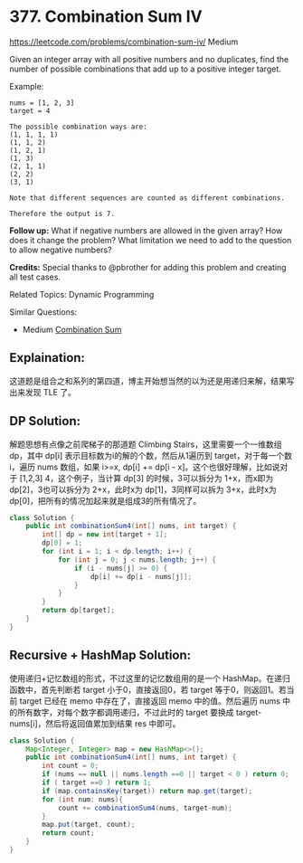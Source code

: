 # 377. Combination Sum IV
<https://leetcode.com/problems/combination-sum-iv/>
Medium

Given an integer array with all positive numbers and no duplicates, find the number of possible combinations that add up to a positive integer target.

Example:

    nums = [1, 2, 3]
    target = 4

    The possible combination ways are:
    (1, 1, 1, 1)
    (1, 1, 2)
    (1, 2, 1)
    (1, 3)
    (2, 1, 1)
    (2, 2)
    (3, 1)

    Note that different sequences are counted as different combinations.

    Therefore the output is 7.
 

**Follow up:**
What if negative numbers are allowed in the given array?
How does it change the problem?
What limitation we need to add to the question to allow negative numbers?

**Credits:**
Special thanks to @pbrother for adding this problem and creating all test cases.

Related Topics: Dynamic Programming

Similar Questions: 
* Medium [Combination Sum](https://leetcode.com/problems/combination-sum/)


## Explaination: 
这道题是组合之和系列的第四道，博主开始想当然的以为还是用递归来解，结果写出来发现 TLE 了。

## DP Solution: 
解题思想有点像之前爬梯子的那道题 Climbing Stairs，这里需要一个一维数组 dp，其中 dp[i] 表示目标数为i的解的个数，然后从1遍历到 target，对于每一个数i，遍历 nums 数组，如果 i>=x, dp[i] += dp[i - x]。这个也很好理解，比如说对于 [1,2,3] 4，这个例子，当计算 dp[3] 的时候，3可以拆分为 1+x，而x即为 dp[2]，3也可以拆分为 2+x，此时x为 dp[1]，3同样可以拆为 3+x，此时x为 dp[0]，把所有的情况加起来就是组成3的所有情况了。

```java
class Solution {
    public int combinationSum4(int[] nums, int target) {
        int[] dp = new int[target + 1];
        dp[0] = 1;
        for (int i = 1; i < dp.length; i++) {
            for (int j = 0; j < nums.length; j++) {
                if (i - nums[j] >= 0) {
                    dp[i] += dp[i - nums[j]];
                }
            }
        }
        return dp[target];
    }
}
```


## Recursive + HashMap Solution: 
使用递归+记忆数组的形式，不过这里的记忆数组用的是一个 HashMap。在递归函数中，首先判断若 target 小于0，直接返回0，若 target 等于0，则返回1。若当前 target 已经在 memo 中存在了，直接返回 memo 中的值。然后遍历 nums 中的所有数字，对每个数字都调用递归，不过此时的 target 要换成 target-nums[i]，然后将返回值累加到结果 res 中即可。

```java
class Solution {
    Map<Integer, Integer> map = new HashMap<>();
    public int combinationSum4(int[] nums, int target) {
        int count = 0;
        if (nums == null || nums.length ==0 || target < 0 ) return 0;
        if ( target ==0 ) return 1;
        if (map.containsKey(target)) return map.get(target);
        for (int num: nums){
            count += combinationSum4(nums, target-num);
        }
        map.put(target, count);
        return count;
    }
}
```
